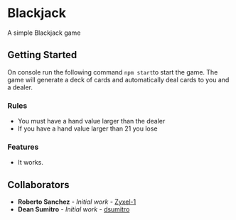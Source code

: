 # Blackjack
A simple Blackjack game

## Getting Started

On console run the following command `npm start`to start the game. The game will generate a deck of cards and automatically deal cards to you and a dealer.

### Rules

* You must have a hand value larger than the dealer
* If you have a hand value larger than 21 you lose

### Features

* It works.


## Collaborators

* **Roberto Sanchez** - *Initial work* - [Zyxel-1](https://github.com/Zyxel-1)
* **Dean  Sumitro** - *Initial work* - [dsumitro](https://github.com/dsumitro)
